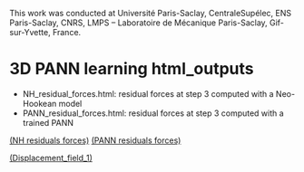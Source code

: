 This work was conducted at Université Paris-Saclay, CentraleSupélec, ENS Paris-Saclay, CNRS, LMPS – Laboratoire de Mécanique Paris-Saclay, Gif-sur-Yvette, France.

# 3D PANN learning html_outputs
- NH_residual_forces.html: residual forces at step 3 computed with a Neo-Hookean model
- PANN_residual_forces.html: residual forces at step 3 computed with a trained PANN


[(NH residuals forces)](https://cjailin.github.io/html_outputs/3D_PANN_learning/NH_residual_forces.html)
[(PANN residuals forces)](https://cjailin.github.io/html_outputs/3D_PANN_learning/PANN_residual_forces.html)



[(Displacement_field_1)](https://cjailin.github.io/html_outputs/Displacement_field/Displacement_step_1.html)
